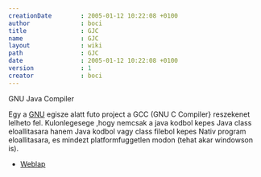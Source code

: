 ```yaml
---
creationDate        : 2005-01-12 10:22:08 +0100 
author              : boci 
title               : GJC 
name                : GJC 
layout              : wiki 
path                : GJC 
date                : 2005-01-12 10:22:08 +0100 
version             : 1 
creator             : boci 
---
```

GNU Java Compiler

Egy a [GNU](http:/www.gnu.org) egisze alatt futo project a GCC (GNU C Compiler} reszekenet lelheto fel. Kulonlegesege ,hogy nemcsak a java kodbol kepes Java class eloallitasara hanem Java kodbol vagy class filebol kepes Nativ program eloallitasara, es mindezt platformfuggetlen modon (tehat akar windowson is).

*   [Weblap](http://gcc.gnu.org/java)
